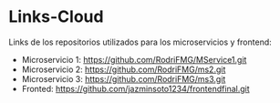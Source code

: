 # Links-Cloud

Links de los repositorios utilizados para los microservicios y frontend:

* Microservicio 1: https://github.com/RodriFMG/MService1.git
* Microservicio 2: https://github.com/RodriFMG/ms2.git
* Microservicio 3: https://github.com/RodriFMG/ms3.git
* Fronted: https://github.com/jazminsoto1234/frontendfinal.git
